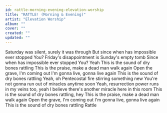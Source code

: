 ```yaml
---
id: rattle-morning-evening-elevation-worship
title: "RATTLE! (Morning & Evening)"
artist: "Elevation Worship"
album: ""
cover: ""
created: ""
updated: ""
---
```


Saturday was silent, surely it was through
But since when has impossible ever stopped You?
Friday's disappointment is Sunday's empty tomb
Since when has impossible ever stopped You? Yeah
This is the sound of dry bones rattling
This is the praise, make a dead man walk again
Open the grave, I'm coming out
I'm gonna live, gonna live again
This is the sound of dry bones rattling
Yeah, oh
Pentecostal fire stirring something new
You're not gonna run out of miracles anytime soon
Yeah, resurrection powеr runs in my veins too, yeah
I beliеve there's another miracle here in this room
This is the sound of dry bones rattling, hey
This is the praise, make a dead man walk again
Open the grave, I'm coming out
I'm gonna live, gonna live again
This is the sound of dry bones rattling
Rattle